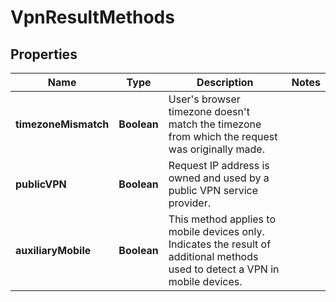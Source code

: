 

# VpnResultMethods


## Properties

| Name | Type | Description | Notes |
|------------ | ------------- | ------------- | -------------|
|**timezoneMismatch** | **Boolean** | User's browser timezone doesn't match the timezone from which the request was originally made. |  |
|**publicVPN** | **Boolean** | Request IP address is owned and used by a public VPN service provider. |  |
|**auxiliaryMobile** | **Boolean** | This method applies to mobile devices only. Indicates the result of additional methods used to detect a VPN in mobile devices. |  |



